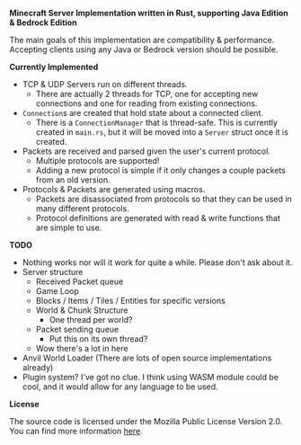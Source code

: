 **Minecraft Server Implementation written in Rust, supporting Java Edition & Bedrock Edition**

The main goals of this implementation are compatibility & performance. Accepting clients using
any Java or Bedrock version should be possible.

**Currently Implemented**

* TCP & UDP Servers run on different threads.
    * There are actually 2 threads for TCP, one for accepting new connections and one for reading from 
      existing connections.
* `Connection`s are created that hold state about a connected client.
    * There is a `ConnectionManager` that is thread-safe. This is currently created in `main.rs`,
      but it will be moved into a `Server` struct once it is created.
* Packets are received and parsed given the user's current protocol.
    * Multiple protocols are supported!
    * Adding a new protocol is simple if it only changes a couple packets from an old version.
* Protocols & Packets are generated using macros.
    * Packets are disassociated from protocols so that they can be used in many different protocols.
    * Protocol definitions are generated with read & write functions that are simple to use.

**TODO**

* Nothing works nor will it work for quite a while. Please don't ask about it.
* Server structure
    * Received Packet queue
    * Game Loop
    * Blocks / Items / Tiles / Entities for specific versions
    * World & Chunk Structure
        * One thread per world?
    * Packet sending queue
        * Put this on its own thread?
    * Wow there's a lot in here
* Anvil World Loader (There are lots of open source implementations already)
* Plugin system? I've got no clue. I think using WASM module could be cool, and it would allow for
any language to be used.

**License**

The source code is licensed under the Mozilla Public License Version 2.0.
You can find more information [here](https://choosealicense.com/licenses/mpl-2.0/).
